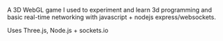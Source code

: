 A 3D WebGL game I used to experiment and learn 3d programming and basic real-time networking with javascript + nodejs express/websockets. 

Uses Three.js, Node.js + sockets.io
